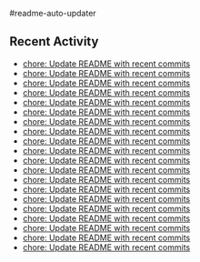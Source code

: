 #readme-auto-updater

## Recent Activity
<!-- LATEST_COMMITS:START -->
- [chore: Update README with recent commits](https://github.com/NEO1717/readme-auto-updater/commit/1ac96f29fc6b71eed8ae436728ae80a977a0465e)
- [chore: Update README with recent commits](https://github.com/NEO1717/readme-auto-updater/commit/aea568ccb7f3621022805e664293f71d35a60c8c)
- [chore: Update README with recent commits](https://github.com/NEO1717/readme-auto-updater/commit/3378f34fdd8d5ff49149a01486ee9c6a7b88ce66)
- [chore: Update README with recent commits](https://github.com/NEO1717/readme-auto-updater/commit/d437e830fd6fccb6cc062acb2c0a41e0f041ab24)
- [chore: Update README with recent commits](https://github.com/NEO1717/readme-auto-updater/commit/e93496f1975e418fcf95bd385acf76f9afa4a56f)
- [chore: Update README with recent commits](https://github.com/NEO1717/readme-auto-updater/commit/887b18582f95e1bc1bdf6883a8e8094b03befb59)
- [chore: Update README with recent commits](https://github.com/NEO1717/readme-auto-updater/commit/891eff32a69742cc487fce9d65ce738d2e915f02)
- [chore: Update README with recent commits](https://github.com/NEO1717/readme-auto-updater/commit/d8f4e2e5e4ae2f4644cfbdbb64101b75d80d413d)
- [chore: Update README with recent commits](https://github.com/NEO1717/readme-auto-updater/commit/dc45db815bcfcf2bba9fd6e87a0de0402432b50f)
- [chore: Update README with recent commits](https://github.com/NEO1717/readme-auto-updater/commit/70d94ed3e08b074244662cbe95c0f2ce29522424)
- [chore: Update README with recent commits](https://github.com/NEO1717/readme-auto-updater/commit/50e2f101f24615276b678c104780092e246fb32e)
- [chore: Update README with recent commits](https://github.com/NEO1717/readme-auto-updater/commit/7500b2ccae054cdbd4df50a2a2e0bc3d8c63bc19)
- [chore: Update README with recent commits](https://github.com/NEO1717/readme-auto-updater/commit/2322d8d9435352e5a67d769ff7be0bda68cfe870)
- [chore: Update README with recent commits](https://github.com/NEO1717/readme-auto-updater/commit/a5e5e19b8192523d7d997319efd1673a61914a80)
- [chore: Update README with recent commits](https://github.com/NEO1717/readme-auto-updater/commit/a49b57a15ca28c556ae3e6ad6fb607525f05df5d)
- [chore: Update README with recent commits](https://github.com/NEO1717/readme-auto-updater/commit/75420b1d5cf09dbd3423690fc548c8659f7577eb)
- [chore: Update README with recent commits](https://github.com/NEO1717/readme-auto-updater/commit/8e8c20aabcf55331f709749d6ff176a52d3f563b)
- [chore: Update README with recent commits](https://github.com/NEO1717/readme-auto-updater/commit/e7eb7d6bf094180cfc507e0f6f451b7334377b99)
- [chore: Update README with recent commits](https://github.com/NEO1717/readme-auto-updater/commit/55dd41ab74e4fa0eafbec9eb7161c3e4b30855ec)
- [chore: Update README with recent commits](https://github.com/NEO1717/readme-auto-updater/commit/8afc544f5f78202eb61d467db08777d68ec9d9fb)
<!-- LATEST_COMMITS:END -->

